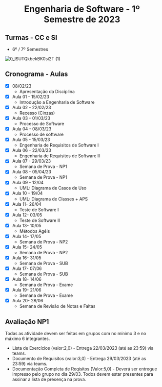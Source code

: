 <h1 align="center">
    Engenharia de Software - 1º Semestre de 2023
</h1>


## Turmas - CC e SI
- 6º / 7º Semestres


![0_lSUTQkbekBK0si2T (1)](https://user-images.githubusercontent.com/70485830/217600081-5bdefd35-f399-4c10-8caf-4375e1b933b8.jpg)


## Cronograma - Aulas 

- [x]  08/02/23
    - Apresentação da Disciplina
- [x]  Aula 01 - 15/02/23
    - Introdução a Engenharia de Software
- [x]  Aula 02 - 22/02/23
    - Recesso (Cinzas) 
- [x]  Aula 03 - 01/03/23 
    - Processo de Software
- [x]  Aula 04 - 08/03/23
    - Processo de software
- [x]  Aula 05 - 15/03/23
    - Engenharia de Requisitos de Software I
- [x] Aula 06 - 22/03/23
    - Engenharia de Requisitos de Software II
- [x]  Aula 07 - 29/03/23
    - Semana de Prova - NP1
- [x]  Aula 08 - 05/04/23
    - Semana de Prova - NP1
- [x]  Aula 09 - 12/04
    - UML: Diagrama de Casos de Uso
- [x]  Aula 10 - 19/04
    - UML: Diagrama de Classes + APS
- [x]  Aula 11- 26/04
    - Teste de Software I
- [x]  Aula 12- 03/05
    - Teste de Software II
- [x]  Aula 13- 10/05
    - Métodos Agéis
- [x]  Aula 14- 17/05
    - Semana de Prova - NP2
- [x]  Aula 15- 24/05
    - Semana de Prova - NP2
- [x]  Aula 16- 31/05
    - Semana de Prova - SUB
- [x]  Aula 17- 07/06
    - Semana de Prova - SUB
- [x]  Aula 18- 14/06
    - Semana de Prova - Exame
- [x]  Aula 19- 21/06
    - Semana de Prova - Exame
- [x]  Aula 20- 28/06
    - Semana de Revisão de Notas e Faltas
    
## Avaliação NP1 
Todas as atividade devem ser feitas em grupos com no mínimo 3 e no máximo 6 integrantes.
- Lista de Exercícios (valor:2,0) - Entrega 22/03/2023 (até as 23:59) via teams.
- Documento de Requisitos (valor:3,0) - Entrega 29/03/2023 (até as 23:59) via teams.
- Documentação Completa de Reqisitos (Valor:5,0) - Deverá ser entregue impresso pelo grupo no dia 29/03. Todos devem estar presentes para assinar a lista de presença na prova.


